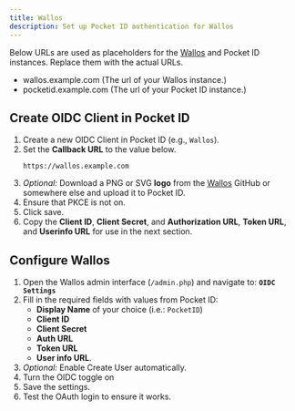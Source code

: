 ```yaml
---
title: Wallos
description: Set up Pocket ID authentication for Wallos
---
```


Below URLs are used as placeholders for the [Wallos] and Pocket ID instances. Replace them with the actual URLs.
- wallos.example.com (The url of your Wallos instance.)
- pocketid.example.com (The url of your Pocket ID instance.)

## Create OIDC Client in Pocket ID
1. Create a new OIDC Client in Pocket ID (e.g., `Wallos`).
2. Set the **Callback URL** to the value below.
   ```
   https://wallos.example.com
   ```
3. _Optional:_ Download a PNG or SVG **logo** from the [Wallos] GitHub or somewhere else and upload it to Pocket ID.
4. Ensure that PKCE is not on.
5. Click save.
6. Copy the **Client ID**, **Client Secret**, and **Authorization URL**, **Token URL**, and **Userinfo URL** for use in the next section.

## Configure Wallos
1. Open the Wallos admin interface (`/admin.php`) and navigate to: **`OIDC Settings`**
2. Fill in the required fields with values from Pocket ID:
   - **Display Name** of your choice (i.e.: `PocketID`)
   - **Client ID**
   - **Client Secret**
   - **Auth URL**
   - **Token URL**
   - **User info URL**.
3. _Optional:_ Enable Create User automatically.   
4. Turn the OIDC toggle on
5. Save the settings.
6. Test the OAuth login to ensure it works.

[Wallos]: https://github.com/ellite/Wallos#readme
